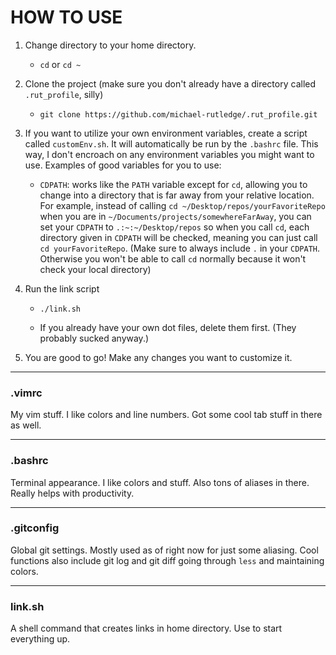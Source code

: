 # HOW TO USE

1. Change directory to your home directory.

    * `cd` or `cd ~`

1. Clone the project (make sure you don't already have a directory called 
`.rut_profile`, silly)

    * `git clone https://github.com/michael-rutledge/.rut_profile.git`

1. If you want to utilize your own environment variables, create a script called `customEnv.sh`.
It will automatically be run by the `.bashrc` file. This way, I don't encroach on any environment
variables you might want to use. Examples of good variables for you to use:

    *   `CDPATH`: works like the `PATH` variable except for `cd`, allowing you to change into a directory that is far away from your relative location. For example, instead of calling `cd ~/Desktop/repos/yourFavoriteRepo` when you are in `~/Documents/projects/somewhereFarAway`, you can set your `CDPATH` to `.:~:~/Desktop/repos` so when you call `cd`, each directory given in `CDPATH` will be checked, meaning you can just call `cd yourFavoriteRepo`. (Make sure to always include `.` in your `CDPATH`. Otherwise you won't be able to call `cd` normally because it won't check your local directory)

1. Run the link script

    * `./link.sh`

    * If you already have your own dot files, delete them first. (They probably sucked anyway.)

1. You are good to go! Make any changes you want to customize it.

---
### .vimrc

My vim stuff. I like colors and line numbers. Got some cool tab stuff in there as well.

---
### .bashrc

Terminal appearance. I like colors and stuff. Also tons of aliases in there. Really helps with productivity.

---
### .gitconfig

Global git settings. Mostly used as of right now for just some aliasing. Cool functions also include git log and git diff going through `less` and maintaining colors.

---
### link.sh

A shell command that creates links in home directory. Use to start everything up.
